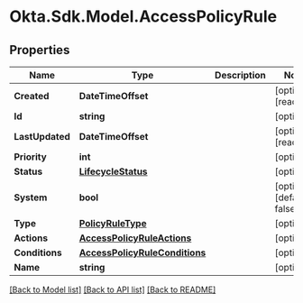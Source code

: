 # Okta.Sdk.Model.AccessPolicyRule

## Properties

Name | Type | Description | Notes
------------ | ------------- | ------------- | -------------
**Created** | **DateTimeOffset** |  | [optional] [readonly] 
**Id** | **string** |  | [optional] 
**LastUpdated** | **DateTimeOffset** |  | [optional] [readonly] 
**Priority** | **int** |  | [optional] 
**Status** | [**LifecycleStatus**](LifecycleStatus.md) |  | [optional] 
**System** | **bool** |  | [optional] [default to false]
**Type** | [**PolicyRuleType**](PolicyRuleType.md) |  | [optional] 
**Actions** | [**AccessPolicyRuleActions**](AccessPolicyRuleActions.md) |  | [optional] 
**Conditions** | [**AccessPolicyRuleConditions**](AccessPolicyRuleConditions.md) |  | [optional] 
**Name** | **string** |  | [optional] 

[[Back to Model list]](../README.md#documentation-for-models) [[Back to API list]](../README.md#documentation-for-api-endpoints) [[Back to README]](../README.md)

